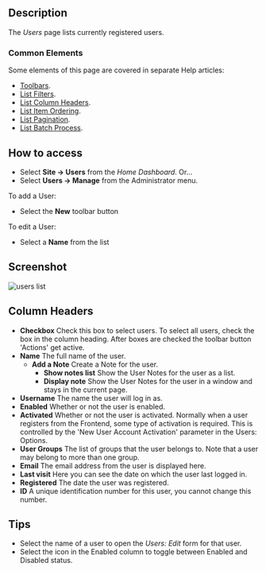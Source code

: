 <!-- Filename: Help4.x:Users / Display title: Users -->

## Description

The *Users* page lists currently registered users.

### Common Elements

Some elements of this page are covered in separate Help articles:

* [Toolbars](jdocmanual?article=help/common-elements/toolbars).
* [List Filters](jdocmanual?article=help/common-elements/list-filters).
* [List Column Headers](jdocmanual?article=help/common-elements/list-column-headers).
* [List Item Ordering](jdocmanual?article=help/common-elements/list-ordering).
* [List Pagination](jdocmanual?article=help/common-elements/list-pagination).
* [List Batch Process](jdocmanual?article=help/common-elements/list-batch-process).

## How to access

* Select **Site → Users** from the *Home Dashboard*. Or...
* Select **Users → Manage** from the Administrator menu.

To add a User:

- Select the **New** toolbar button

To edit a User:

- Select a **Name** from the list

## Screenshot

![users list](../../../en/images/users/users-list.png)

## Column Headers

- **Checkbox** Check this box to select users. To select all users,
  check the box in the column heading. After boxes are checked the
  toolbar button 'Actions' get active.
- **Name** The full name of the user.
  - **Add a Note** Create a Note for the user.
    - **Show notes list** Show the User Notes for the user as a list.
    - **Display note** Show the User Notes for the user in a window and
      stays in the current page.
- **Username** The name the user will log in as.
- **Enabled** Whether or not the user is enabled.
- **Activated** Whether or not the user is activated. Normally when a
  user registers from the Frontend, some type of activation is required.
  This is controlled by the 'New User Account Activation' parameter in
  the Users: Options.
- **User Groups** The list of groups that the user belongs to. Note
  that a user may belong to more than one group.
- **Email** The email address from the user is displayed here.
- **Last visit** Here you can see the date on which the user last
  logged in.
- **Registered** The date the user was registered.
- **ID** A unique identification number for this user, you cannot
  change this number.

## Tips

- Select the name of a user to open the *Users: Edit* form for that user.
- Select the icon in the Enabled column to toggle between Enabled and
  Disabled status.
